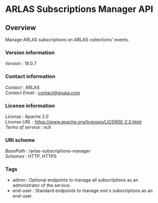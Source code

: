 # ARLAS Subscriptions Manager API


<a name="overview"></a>
## Overview
Manage ARLAS subscriptions on ARLAS collections' events.


### Version information
*Version* : 19.0.7


### Contact information
*Contact* : ARLAS  
*Contact Email* : contact@gisaia.com


### License information
*License* : Apache 2.0  
*License URL* : https://www.apache.org/licenses/LICENSE-2.0.html  
*Terms of service* : null


### URI scheme
*BasePath* : /arlas-subscriptions-manager  
*Schemes* : HTTP, HTTPS


### Tags

* admin : Optional endpoints to manage all subscriptions as an administrator of the service.
* end-user : Standard endpoints to manage one's subscriptions as an end-user.



